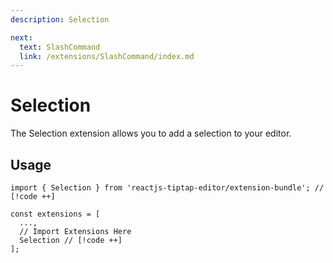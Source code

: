 ```yaml
---
description: Selection

next:
  text: SlashCommand
  link: /extensions/SlashCommand/index.md
---
```


# Selection

The Selection extension allows you to add a selection to your editor.

## Usage

```tsx
import { Selection } from 'reactjs-tiptap-editor/extension-bundle'; // [!code ++]

const extensions = [
  ...,
  // Import Extensions Here
  Selection // [!code ++]
];
```
